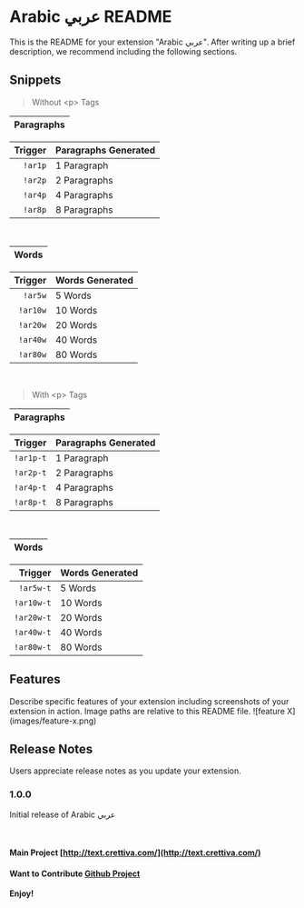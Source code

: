 # Arabic عربي README

  

This is the README for your extension "Arabic عربي". After writing up a brief description, we recommend including the following sections.

## Snippets

>Without \<p> Tags

| Paragraphs |
| - |

| Trigger | Paragraphs Generated |
| -: | - |
| `!ar1p` | 1 Paragraph |
| `!ar2p` | 2 Paragraphs|
| `!ar4p` | 4 Paragraphs|
| `!ar8p` | 8 Paragraphs|

<br>

| Words |
| - |

| Trigger | Words Generated |
| -: | - |
| `!ar5w` | 5 Words|
| `!ar10w` | 10 Words|
| `!ar20w` | 20 Words|
| `!ar40w` | 40 Words|
| `!ar80w` | 80 Words|

<br>

> With \<p> Tags

| Paragraphs |
| - |

| Trigger | Paragraphs Generated |
| -: | - |
| `!ar1p-t` | 1 Paragraph |
| `!ar2p-t` | 2 Paragraphs|
| `!ar4p-t` | 4 Paragraphs|
| `!ar8p-t` | 8 Paragraphs|

<br>

| Words |
| - |

| Trigger | Words Generated |
| -: | - |
| `!ar5w-t` | 5 Words |
| `!ar10w-t` | 10 Words |
| `!ar20w-t` | 20 Words|
| `!ar40w-t` | 40 Words|
| `!ar80w-t` | 80 Words|


  

## Features

Describe specific features of your extension including screenshots of your extension in action. Image paths are relative to this README file.
\!\[feature X\]\(images/feature-x.png\)
  


## Release Notes

  

Users appreciate release notes as you update your extension.

  

### 1.0.0

Initial release of Arabic عربي

<br>

#### Main Project [http://text.crettiva.com/](http://text.crettiva.com/)

#### Want to Contribute [Github Project ](https://help.github.com/articles/markdown-basics/)

  

**Enjoy!**